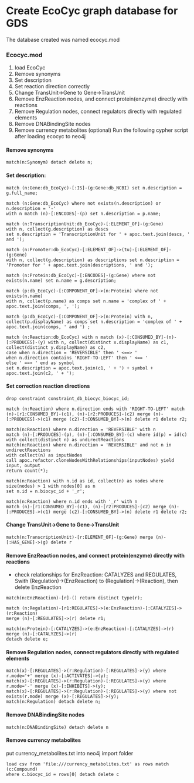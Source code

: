 # Create EcoCyc graph database for GDS

The database created was named ecocyc.mod

### Ecocyc.mod

1. load EcoCyc
2. Remove synonyms
3. Set description
4. Set reaction direction correctly
5. Change TransUnit->Gene to Gene->TransUnit
6. Remove EnzReaction nodes, and connect protein(enzyme) directly with reactions
7. Remove Regulation nodes, connect regulators directly with regulated elements
8. Remove DNABindingSite nodes
9. Remove currency metabolites (optional)
   Run the following cypher script after loading ecocyc to neo4j

#### Remove synonyms

```
match(n:Synonym) detach delete n;

```

#### Set description:

```
match (n:Gene:db_EcoCyc)-[:IS]-(g:Gene:db_NCBI) set n.description = g.full_name;

match (n:Gene:db_EcoCyc) where not exists(n.description) or n.description = '-'
with n match (n)-[:ENCODES]-(p) set n.description = p.name;

match (n:TranscriptionUnit:db_EcoCyc)-[:ELEMENT_OF]-(g:Gene)
with n, collect(g.description) as descs
set n.description = 'TranscriptionUnit for ' + apoc.text.join(descs, ' and ');

match (n:Promoter:db_EcoCyc)-[:ELEMENT_OF]->(tu)-[:ELEMENT_OF]-(g:Gene)
with n, collect(g.description) as descriptions set n.description = 'Promoter for ' + apoc.text.join(descriptions, ' and ');

match (n:Protein:db_EcoCyc)-[:ENCODES]-(g:Gene) where not exists(n.name) set n.name = g.description;

match (p:db_EcoCyc)-[:COMPONENT_OF]->(n:Protein) where not exists(n.name)
with n, collect(p.name) as comps set n.name = 'complex of ' + apoc.text.join(comps, ', ');

match (p:db_EcoCyc)-[:COMPONENT_OF]->(n:Protein) with n, collect(p.displayName) as comps set n.description = 'complex of ' + apoc.text.join(comps, ' and ') ;

match (n:Reaction:db_EcoCyc) with n match (x)-[:CONSUMED_BY]-(n)-[:PRODUCES]-(y) with n, collect(distinct x.displayName) as c1, collect(distinct y.displayName) as c2,
case when n.direction = 'REVERSIBLE' then ' <==> '
when n.direction contains 'RIGHT-TO-LEFT' then ' <== '
else ' ==> ' end as symbol
set n.description = apoc.text.join(c1, ' + ') + symbol + apoc.text.join(c2, ' + ');

```

#### Set correction reaction directions

```
drop constraint constraint_db_biocyc_biocyc_id;

match (n:Reaction) where n.direction ends with 'RIGHT-TO-LEFT' match (n)-[r1:CONSUMED_BY]-(c1), (n)-[r2:PRODUCES]-(c2) merge (n)-[:PRODUCES]->(c1) merge (c2)-[:CONSUMED_BY]->(n) delete r1 delete r2;

match(n:Reaction) where n.direction = 'REVERSIBLE' with n
match (n)-[:PRODUCES]-(p), (n)-[:CONSUMED_BY]-(c) where id(p) = id(c)
with collect(distinct n) as undirectReactions
match(n:Reaction) where n.direction = 'REVERSIBLE' and not n in undirectReactions
with collect(n) as inputNodes
call apoc.refactor.cloneNodesWithRelationships(inputNodes) yield input, output
return count(*);

match(n:Reaction) with n.id as id, collect(n) as nodes where size(nodes) > 1 with nodes[0] as n
set n.id = n.biocyc_id + '_r';

match(n:Reaction) where n.id ends with '_r' with n
match (n)-[r1:CONSUMED_BY]-(c1), (n)-[r2:PRODUCES]-(c2) merge (n)-[:PRODUCES]->(c1) merge (c2)-[:CONSUMED_BY]->(n) delete r1 delete r2;
```

#### Change TransUnit->Gene to Gene->TransUnit

```
match(n:TranscriptionUnit)-[r:ELEMENT_OF]-(g:Gene) merge (n)-[:HAS_GENE]->(g) delete r
```

#### Remove EnzReaction nodes, and connect protein(enzyme) directly with reactions

- check relationships for EnzReaction: CATALYZES and REGULATES, Swith (Regulation)->(EnzReaction) to (Regulation)->(Reaction), then delete EnzReaction

```
match(n:EnzReaction)-[r]-() return distinct type(r);

match (n:Regulation)-[r1:REGULATES]->(e:EnzReaction)-[:CATALYZES]->(r:Reaction)
merge (n)-[:REGULATES]->(r) delete r1;

match(n:Protein)-[:CATALYZES]->(e:EnzReaction)-[:CATALYZES]->(r)
merge (n)-[:CATALYZES]->(r)
detach delete e;
```

#### Remove Regulation nodes, connect regulators directly with regulated elements

```
match(x)-[:REGULATES]->(r:Regulation)-[:REGULATES]->(y) where r.mode='+' merge (x)-[:ACTIVATES]->(y);
match(x)-[:REGULATES]->(r:Regulation)-[:REGULATES]->(y) where r.mode='-' merge (x)-[:INHIBITS]->(y);
match(x)-[:REGULATES]->(r:Regulation)-[:REGULATES]->(y) where not exists(r.mode) merge (x)-[:REGULATES]->(y);
match(n:Regulation) detach delete n;
```

#### Remove DNABindingSite nodes

```
match(n:DNABindingSite) detach delete n
```

#### Remove currency metabolites

put currency_metabolites.txt into neo4j import folder

```
load csv from 'file:///currency_metabolites.txt' as rows match (c:Compound)
where c.biocyc_id = rows[0] detach delete c
```
